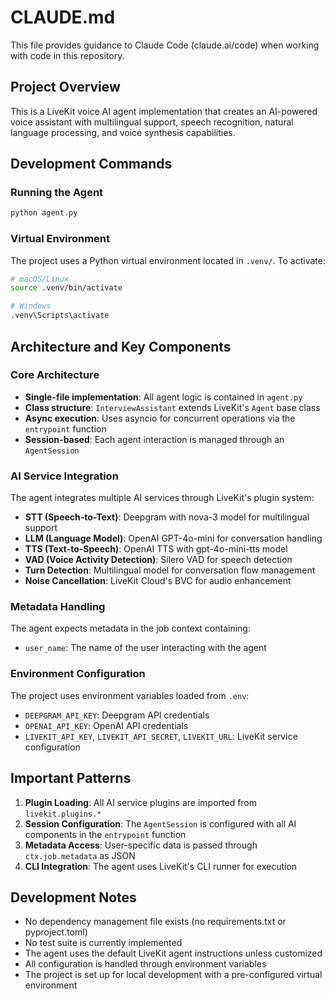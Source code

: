 # CLAUDE.md

This file provides guidance to Claude Code (claude.ai/code) when working with code in this repository.

## Project Overview

This is a LiveKit voice AI agent implementation that creates an AI-powered voice assistant with multilingual support, speech recognition, natural language processing, and voice synthesis capabilities.

## Development Commands

### Running the Agent
```bash
python agent.py
```

### Virtual Environment
The project uses a Python virtual environment located in `.venv/`. To activate:
```bash
# macOS/Linux
source .venv/bin/activate

# Windows
.venv\Scripts\activate
```

## Architecture and Key Components

### Core Architecture
- **Single-file implementation**: All agent logic is contained in `agent.py`
- **Class structure**: `InterviewAssistant` extends LiveKit's `Agent` base class
- **Async execution**: Uses asyncio for concurrent operations via the `entrypoint` function
- **Session-based**: Each agent interaction is managed through an `AgentSession`

### AI Service Integration
The agent integrates multiple AI services through LiveKit's plugin system:
- **STT (Speech-to-Text)**: Deepgram with nova-3 model for multilingual support
- **LLM (Language Model)**: OpenAI GPT-4o-mini for conversation handling
- **TTS (Text-to-Speech)**: OpenAI TTS with gpt-4o-mini-tts model
- **VAD (Voice Activity Detection)**: Silero VAD for speech detection
- **Turn Detection**: Multilingual model for conversation flow management
- **Noise Cancellation**: LiveKit Cloud's BVC for audio enhancement

### Metadata Handling
The agent expects metadata in the job context containing:
- `user_name`: The name of the user interacting with the agent

### Environment Configuration
The project uses environment variables loaded from `.env`:
- `DEEPGRAM_API_KEY`: Deepgram API credentials
- `OPENAI_API_KEY`: OpenAI API credentials
- `LIVEKIT_API_KEY`, `LIVEKIT_API_SECRET`, `LIVEKIT_URL`: LiveKit service configuration

## Important Patterns

1. **Plugin Loading**: All AI service plugins are imported from `livekit.plugins.*`
2. **Session Configuration**: The `AgentSession` is configured with all AI components in the `entrypoint` function
3. **Metadata Access**: User-specific data is passed through `ctx.job.metadata` as JSON
4. **CLI Integration**: The agent uses LiveKit's CLI runner for execution

## Development Notes

- No dependency management file exists (no requirements.txt or pyproject.toml)
- No test suite is currently implemented
- The agent uses the default LiveKit agent instructions unless customized
- All configuration is handled through environment variables
- The project is set up for local development with a pre-configured virtual environment